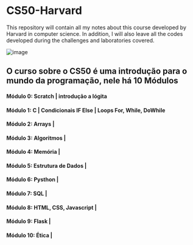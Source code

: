 # CS50-Harvard
This repository will contain all my notes about this course developed by Harvard in computer science. In addition, I will also leave all the codes developed during the challenges and laboratories covered.


![image](https://github.com/emanuelsantossouza/CS50-Harvard/assets/99850729/a51dc1ec-4869-4cd4-ae94-465e69a7fdb5)
## O curso sobre o CS50 é uma introdução para o mundo da programação, nele há 10 Módulos
#### Módulo 0: Scratch | introdução a lógita
#### Módulo 1: C | Condicionais IF Else | Loops For, While, DoWhile
#### Módulo 2: Arrays | 
#### Módulo 3: Algoritmos | 
#### Módulo 4: Memória | 
#### Módulo 5: Estrutura de Dados | 
#### Módulo 6: Pysthon | 
#### Módulo 7: SQL | 
#### Módulo 8: HTML, CSS, Javascript | 
#### Módulo 9: Flask | 
#### Módulo 10: Ética | 

